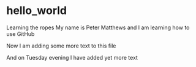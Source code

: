 # hello_world
Learning the ropes
My name is Peter Matthews and I am learning how to use GitHub

Now I am adding some more text to this file

And on Tuesday evening I have added yet more text
